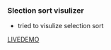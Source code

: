 ### Slection sort visulizer

- tried to visulize selection sort

<a href="https://rishav-mngo.github.io/slection_sort_visulizer/">LIVEDEMO<a>

